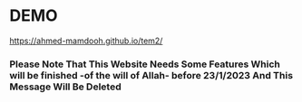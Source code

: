 # DEMO
https://ahmed-mamdooh.github.io/tem2/
### Please Note That This Website Needs Some Features Which will be finished -of the will of Allah- before 23/1/2023 And This Message Will Be Deleted 
